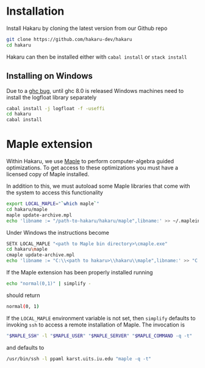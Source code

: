 # Installation

Install Hakaru by cloning the latest version from our Github repo

````bash
git clone https://github.com/hakaru-dev/hakaru
cd hakaru
````

Hakaru can then be installed either with `cabal install` or `stack install`

## Installing on Windows

Due to a [ghc bug](https://ghc.haskell.org/trac/ghc/ticket/3242), until ghc 8.0
is released Windows machines need to install the logfloat library separately

````bash
cabal install -j logfloat -f -useffi
cd hakaru
cabal install
````

# Maple extension

Within Hakaru, we use [Maple](http://www.maplesoft.com/) to perform
computer-algebra guided optimizations. To get access to these optimizations
you must have a licensed copy of Maple installed.

In addition to this, we must autoload some Maple libraries that come
with the system to access this functionality

````bash
export LOCAL_MAPLE="`which maple`"
cd hakaru/maple
maple update-archive.mpl
echo 'libname := "/path-to-hakaru/hakaru/maple",libname:' >> ~/.mapleinit
````

Under Windows the instructions become

````bash
SETX LOCAL_MAPLE "<path to Maple bin directory>\cmaple.exe"
cd hakaru\maple 
cmaple update-archive.mpl
echo 'libname := "C:\\<path to hakaru>\\hakaru\\maple",libname:' >> "C:\<path to maple>\lib\maple.ini"
````

If the Maple extension has been properly installed running

````bash
echo "normal(0,1)" | simplify -
````

should return

````bash
normal(0, 1)
````

If the `LOCAL_MAPLE` environment variable is not set, then `simplify`
defaults to invoking `ssh` to access a remote installation of Maple.
The invocation is
````bash
"$MAPLE_SSH" -l "$MAPLE_USER" "$MAPLE_SERVER" "$MAPLE_COMMAND -q -t"
````
and defaults to
````bash
/usr/bin/ssh -l ppaml karst.uits.iu.edu "maple -q -t"
````
